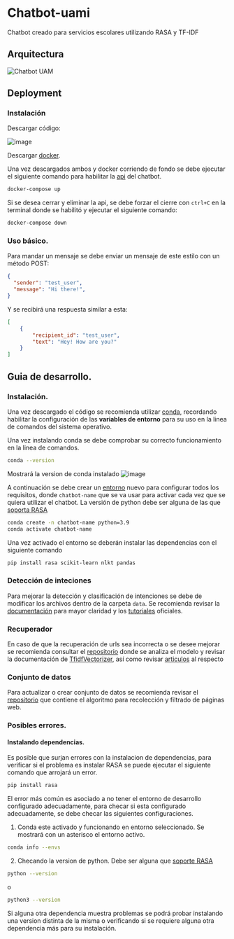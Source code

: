 # Chatbot-uami

Chatbot creado para servicios escolares utilizando RASA y TF-IDF

## Arquitectura

![Chatbot UAM](https://github.com/ivanhue/chatbot-uami/assets/47096604/ff21c85c-416b-4020-812e-1cd5f3d536ee)

## Deployment

### Instalación

Descargar código:

![image](https://github.com/ivanhue/chatbot-uami/assets/47096604/29bff2e9-7810-4d41-8994-4dfdfd7b1f88)

Descargar [docker](https://www.docker.com/).

Una vez descargados ambos y docker corriendo de fondo se debe ejecutar el siguiente comando para habilitar la [api](https://rasa.com/docs/rasa/http-api/) del chatbot.

```bash
docker-compose up
```

Si se desea cerrar y eliminar la api, se debe forzar el cierre con `ctrl+C` en la terminal donde se habilitó y ejecutar el siguiente comando:

```bash
docker-compose down
```

### Uso básico.

Para mandar un mensaje se debe enviar un mensaje de este estilo con un método POST:

```json
{
  "sender": "test_user",
  "message": "Hi there!",
}
```

Y se recibirá una respuesta similar a esta:

```json
[
    {
        "recipient_id": "test_user",
        "text": "Hey! How are you?"
    }
]
```

## Guia de desarrollo.

### Instalación.

Una vez descargado el código se recomienda utilizar [conda](https://www.anaconda.com/), recordando habilitar la configuración de las **variables de entorno** para su uso en la linea de comandos del sistema operativo.

Una vez instalando conda se debe comprobar su correcto funcionamiento en la linea de comandos.

```bash
conda --version
```

Mostrará la version de conda instalado
![image](https://github.com/ivanhue/chatbot-uami/assets/47096604/238d091a-fea0-4ee0-9f67-0bca2ce83a86)


A continuación se debe crear un [entorno](https://conda.io/projects/conda/en/latest/user-guide/tasks/manage-environments.html#activating-an-environment) nuevo para configurar todos los requisitos, donde `chatbot-name` que se va usar para activar cada vez que se quiera utilizar el chatbot. La versión de python debe ser alguna de las que [soporta RASA](https://rasa.com/docs/rasa/installation/environment-set-up/#:~:text=Python%20Environment%20Setup&text=Currently%2C%20rasa%20supports%20the%20following,is%20not%20functional%20in%203.4.)

```bash
conda create -n chatbot-name python=3.9
conda activate chatbot-name
```

Una vez activado el entorno se deberán instalar las dependencias con el siguiente comando

```bash
pip install rasa scikit-learn nlkt pandas
```

### Detección de inteciones
Para mejorar la detección y clasificación de intenciones se debe de modificar los archivos dentro de la carpeta `data`. Se recomienda revisar la [documentación](https://rasa.com/docs/rasa/training-data-format) para mayor claridad y los [tutoriales](https://www.youtube.com/watch?v=Ap62n_YAVZ8&list=PL75e0qA87dlEjGAc9j9v3a5h1mxI2Z9fi) oficiales.

### Recuperador
En caso de que la recuperación de urls sea incorrecta o se desee mejorar se recomienda consultar el [repositorio](https://github.com/ivanhue/analisis-tfidf) donde se analiza el modelo y revisar la documentación de [TfidfVectorizer](https://scikit-learn.org/stable/modules/generated/sklearn.feature_extraction.text.TfidfVectorizer.html), así como revisar [articulos](https://medium.com/@cmukesh8688/tf-idf-vectorizer-scikit-learn-dbc0244a911a) al respecto

### Conjunto de datos
Para actualizar o crear conjunto de datos se recomienda revisar el [repositorio](https://github.com/ivanhue/scraping_urls) que contiene el algoritmo para recolección y filtrado de páginas web.

### Posibles errores.

#### Instalando dependencias.
Es posible que surjan errores con la instalacion de dependencias, para verificar si el problema es instalar RASA se puede ejecutar el siguiente comando que arrojará un error.

```bash
pip install rasa
```

El error más común es asociado a no tener el entorno de desarrollo configurado adecuadamente, para checar si esta configurado adecuadamente, se debe checar las siguientes configuraciones.

1. Conda este activado y funcionando en entorno seleccionado. Se mostrará con un asterisco el entorno activo.
```bash
conda info --envs
```
2. Checando la version de python. Debe ser alguna que [soporte RASA](https://rasa.com/docs/rasa/installation/environment-set-up/#:~:text=Python%20Environment%20Setup&text=Currently%2C%20rasa%20supports%20the%20following,is%20not%20functional%20in%203.4.)
```bash
python --version
```
o
```bash
python3 --version
```
Si alguna otra dependencia muestra problemas se podrá probar instalando una version distinta de la misma o verificando si se requiere alguna otra dependencia más para su instalación.

